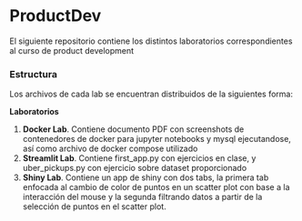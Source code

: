 # ProductDev
El siguiente repositorio contiene los distintos laboratorios correspondientes al curso de product development

### Estructura
Los archivos de cada lab se encuentran distribuidos de la siguientes forma:

**Laboratorios**
1. **Docker Lab**. Contiene documento PDF con screenshots de contenedores de docker para jupyter notebooks y mysql ejecutandose, así como archivo de docker compose utilizado
2. **Streamlit Lab**. Contiene first_app.py con ejercicios en clase, y uber_pickups.py con ejercicio sobre dataset proporcionado
3. **Shiny Lab**. Contiene un app de shiny con dos tabs, la primera tab enfocada al cambio de color de puntos en un scatter plot con base a la interacción del mouse y la segunda filtrando datos a partir de la selección de puntos en el scatter plot.